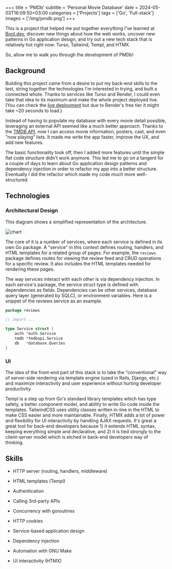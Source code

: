 +++
title = 'PMDb'
subtitle = 'Personal Movie Database'
date = 2024-05-03T16:09:50+03:00
categories = ['Projects']
tags = ['Go', 'Full-stack']
images = ['/img/pmdb.png']
+++

This is a project that helped me put together everything I've learned at [Boot.dev](https://www.boot.dev/), discover new things about how the web works, uncover new patterns in Go application design, and try out a new tech stack that is relatively hot right now: Turso, Tailwind, Templ, and HTMX.

So, allow me to walk you through the development of PMDb!

## Background

Building this project came from a desire to put my back-end skills to the test, string together the technologies I'm interested in trying, and built a connected whole. Thanks to services like Turso and Render, I could even take that idea to its maximum and make the whole project deployed live. (You can check the [live deployment](https://pmdb.onrender.com/) but due to Render's free tier it might take ~20 seconds to load.)

Instead of having to populate my database with every movie detail possible, leveraging an external API seemed like a much better approach. Thanks to the [TMDB API](https://developer.themoviedb.org/docs/getting-started), now I can access movie information, posters, cast, and even "now playing" lists. It made me write the app faster, improve the UX, and add new features.

The basic functionality took off, then I added more features until the simple flat code structure didn't work anymore. This led me to go on a tangent for a couple of days to learn about Go application design patterns and dependency injection in order to refactor my app into a better structure. Eventually I did the refactor which made my code much more well-structured.

## Technologies

### Architectural Design

This diagram shows a simplified representation of the architecture.

![chart](https://i.imgur.com/CrMGM6H.png)

The core of it is a number of services, where each service is defined in its own Go package. A "service" in this context defines routing, handlers, and HTML templates for a related group of pages. For example, the `reviews` package defines routes for viewing the review feed and CRUD operations for a specific review. It also includes the HTML templates needed for rendering these pages.

The way services interact with each other is via dependency injection. In each service's package, the service struct type is defined with dependencies as fields. Dependencies can be other services, database query layer (generated by SQLC), or environment variables. Here is a snippet of the reviews service as an example.

```go
package reviews

// import ...

type Service struct {
	auth *auth.Service
	tmdb *tmdbapi.Service
	db   *database.Queries
}
```

### UI

The idea of the front-end part of this stack is to take the "conventional" way of server-side rendering via template engine (used in Rails, Django, etc.) and maximize interactivity and user experience without hurting developer productivity.

Templ is a step up from Go's standard library templates which has type safety, a better component model, and ability to write Go code inside the templates. TailwindCSS uses utility classes written in-line in the HTML to make CSS easier and more maintainable. Finally, HTMX adds a lot of power and flexibility for UI interactivity by handling AJAX requests. It's great a great tool for back-end developers because 1) it extends HTML syntax, keeping everything simple and declarative, and 2) it is tied strongly to the client-server model which is etched in back-end developers way of thinking.

## Skills

* HTTP server (routing, handlers, middleware)
    
* HTML templates (Templ)
    
* Authentication
    
* Calling 3rd-party APIs
    
* Concurrency with goroutines
    
* HTTP cookies
    
* Service-based application design
    
* Dependency injection
    
* Automation with GNU Make
    
* UI interactivity (HTMX)
